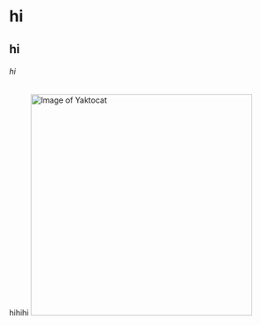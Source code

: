 # hi
## hi
###### hi
hihihi
<img alt="Image of Yaktocat" src=https://octodex.github.com/images/yaktocat.png width=400>

